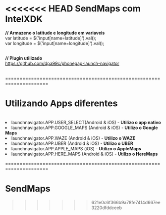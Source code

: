 <<<<<<< HEAD
SendMaps com IntelXDK
=====================================================================

<b>// Armazeno o latitude e longitude em variaveis</b><br>
var latitude  = $('input[name=latitude]').val(); <br>
var longitude = $('input[name=longitude]').val();<br><br>

<b>// Plugin utilizado</b><br>
https://github.com/dpa99c/phonegap-launch-navigator<br><br>

=====================================================================<br>

<h1>Utilizando Apps diferentes</h1><br>

<li>launchnavigator.APP.USER_SELECT(Android & iOS) - <b>Utilizo o app nativo</b></li>
<li>launchnavigator.APP.GOOGLE_MAPS (Android & iOS) - <b>Utilizo o Google Maps</b></li>
<li>launchnavigator.APP.WAZE (Android & iOS) - <b>Utilizo o WAZE</b></li>
<li>launchnavigator.APP.UBER (Android & iOS) - <b>Utilizo o UBER</b></li>
<li>launchnavigator.APP.APPLE_MAPS (iOS) - <b>Utilizo o AppleMaps</b></li>
<li>launchnavigator.APP.HERE_MAPS (Android & iOS) - <b>Utilizo o HereMaps</b></li>

=====================================================================<br>
# SendMaps<br>
>>>>>>> 621e0c6f366b9a78fe7414d667ee3220dfddceeb
